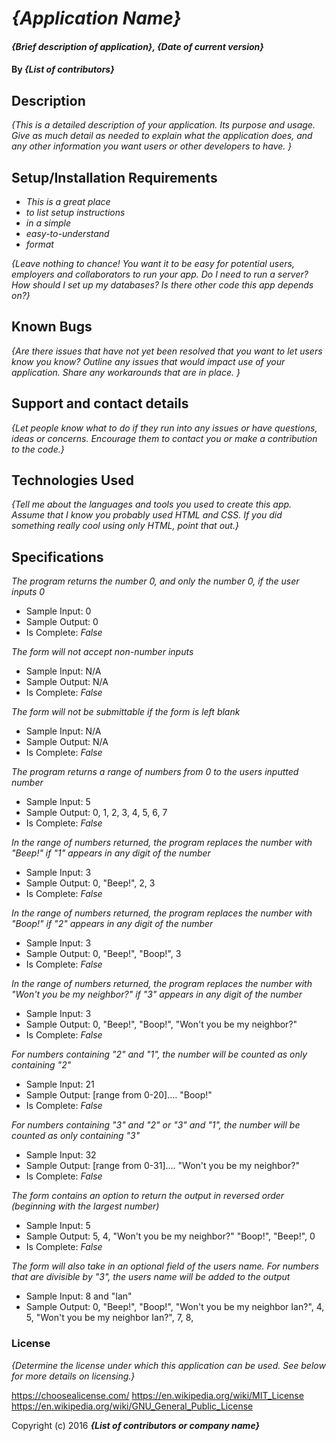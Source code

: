 # _{Application Name}_

#### _{Brief description of application}, {Date of current version}_

#### By _**{List of contributors}**_

## Description

_{This is a detailed description of your application. Its purpose and usage.  Give as much detail as needed to explain what the application does, and any other information you want users or other developers to have. }_

## Setup/Installation Requirements

* _This is a great place_
* _to list setup instructions_
* _in a simple_
* _easy-to-understand_
* _format_

_{Leave nothing to chance! You want it to be easy for potential users, employers and collaborators to run your app. Do I need to run a server? How should I set up my databases? Is there other code this app depends on?}_

## Known Bugs

_{Are there issues that have not yet been resolved that you want to let users know you know?  Outline any issues that would impact use of your application.  Share any workarounds that are in place. }_

## Support and contact details

_{Let people know what to do if they run into any issues or have questions, ideas or concerns.  Encourage them to contact you or make a contribution to the code.}_

## Technologies Used

_{Tell me about the languages and tools you used to create this app. Assume that I know you probably used HTML and CSS. If you did something really cool using only HTML, point that out.}_

## Specifications

_The program returns the number 0, and only the number 0, if the user inputs 0_
* Sample Input: 0
* Sample Output: 0
* Is Complete: _False_

_The form will not accept non-number inputs_
* Sample Input: N/A
* Sample Output: N/A
* Is Complete: _False_

_The form will not be submittable if the form is left blank_
* Sample Input: N/A
* Sample Output: N/A
* Is Complete: _False_

_The program returns a range of numbers from 0 to the users inputted number_
* Sample Input: 5
* Sample Output: 0, 1, 2, 3, 4, 5, 6, 7
* Is Complete: _False_

_In the range of numbers returned, the program replaces the number with "Beep!" if "1" appears in any digit of the number_
* Sample Input: 3
* Sample Output: 0, "Beep!", 2, 3
* Is Complete: _False_

_In the range of numbers returned, the program replaces the number with "Boop!" if "2" appears in any digit of the number_
* Sample Input: 3
* Sample Output: 0, "Beep!", "Boop!", 3
* Is Complete: _False_

_In the range of numbers returned, the program replaces the number with "Won't you be my neighbor?" if "3" appears in any digit of the number_
* Sample Input: 3
* Sample Output: 0, "Beep!", "Boop!", "Won't you be my neighbor?"
* Is Complete: _False_

_For numbers containing "2" and "1", the number will be counted as only containing "2"_
* Sample Input: 21
* Sample Output: [range from 0-20].... "Boop!"
* Is Complete: _False_

_For numbers containing "3" and "2" or "3" and "1", the number will be counted as only containing "3"_
* Sample Input: 32
* Sample Output: [range from 0-31].... "Won't you be my neighbor?"
* Is Complete: _False_

_The form contains an option to return the output in reversed order (beginning with the largest number)_
* Sample Input: 5
* Sample Output: 5, 4, "Won't you be my neighbor?" "Boop!", "Beep!", 0
* Is Complete: _False_

_The form will also take in an optional field of the users name. For numbers that are divisible by "3", the users name will be added to the output_
* Sample Input: 8 and "Ian"
* Sample Output: 0, "Beep!", "Boop!", "Won't you be my neighbor Ian?", 4, 5, "Won't you be my neighbor Ian?", 7, 8,



### License

*{Determine the license under which this application can be used.  See below for more details on licensing.}*

https://choosealicense.com/
https://en.wikipedia.org/wiki/MIT_License
https://en.wikipedia.org/wiki/GNU_General_Public_License

Copyright (c) 2016 **_{List of contributors or company name}_**
